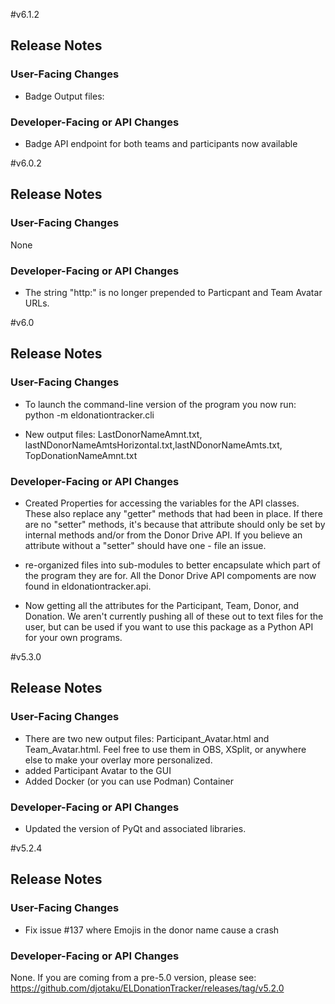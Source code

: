 #v6.1.2
## Release Notes
### User-Facing Changes
- Badge Output files:

### Developer-Facing or API Changes
- Badge API endpoint for both teams and participants now available


#v6.0.2
## Release Notes
### User-Facing Changes
None

### Developer-Facing or API Changes
- The string "http:" is no longer prepended to Particpant and Team Avatar URLs.

#v6.0
## Release Notes

### User-Facing Changes

- To launch the command-line version of the program you now run: python -m eldonationtracker.cli

- New output files: LastDonorNameAmnt.txt, lastNDonorNameAmtsHorizontal.txt,lastNDonorNameAmts.txt, TopDonationNameAmnt.txt

### Developer-Facing or API Changes

- Created Properties for accessing the variables for the API classes.
These also replace any "getter" methods that had been in place. 
  If there are no "setter" methods, it's because that attribute should
  only be set by internal methods and/or from the Donor Drive API. If you 
  believe an attribute without a "setter" should have one - 
  file an issue.
  
- re-organized files into sub-modules to better encapsulate which part of the program they are for.  All the Donor Drive API compoments are now found in eldonationtracker.api.

- Now getting all the attributes for the Participant, Team, Donor, and Donation. We aren't currently pushing all of these out to text files for the user, but can be used if you want to use this package as a Python API for your own programs.


#v5.3.0
## Release Notes

### User-Facing Changes

- There are two new output files: Participant_Avatar.html and Team_Avatar.html. Feel free to use them in OBS, XSplit, or anywhere else to make your overlay more personalized.
- added Participant Avatar to the GUI
- Added Docker (or you can use Podman) Container

### Developer-Facing or API Changes

- Updated the version of PyQt and associated libraries.


#v5.2.4
## Release Notes

### User-Facing Changes

- Fix issue #137 where Emojis in the donor name cause a crash

### Developer-Facing or API Changes

None. If you are coming from a pre-5.0 version, please see: https://github.com/djotaku/ELDonationTracker/releases/tag/v5.2.0
